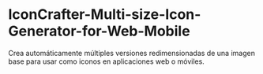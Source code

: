 # IconCrafter-Multi-size-Icon-Generator-for-Web-Mobile
Crea automáticamente múltiples versiones redimensionadas de una imagen base para usar como iconos en aplicaciones web o móviles.
